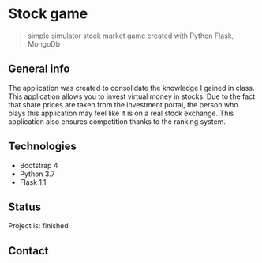 # Stock game
> simple simulator stock market game created with Python Flask, MongoDb

## General info
The application was created to consolidate the knowledge I gained in class.
This application allows you to invest virtual money in stocks.
Due to the fact that share prices are taken from the investment portal, 
the person who plays this application may feel like it is on a real stock exchange.
This application also ensures competition thanks to the ranking system.

## Technologies
* Bootstrap 4
* Python 3.7
* Flask 1.1


## Status
Project is: finished


## Contact

